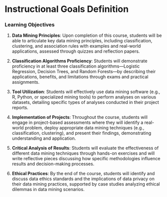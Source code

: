 Instructional Goals Definition
==============================

### Learning Objectives

1. **Data Mining Principles**: Upon completion of this course, students will be able to articulate key data mining principles, including classification, clustering, and association rules with examples and real-world applications, assessed through quizzes and reflection papers.

2. **Classification Algorithms Proficiency**: Students will demonstrate proficiency in at least three classification algorithms—Logistic Regression, Decision Trees, and Random Forests—by describing their applications, benefits, and limitations through exams and practical assignments.

3. **Tool Utilization**: Students will effectively use data mining software (e.g., R, Python, or specialized mining tools) to perform analyses on various datasets, detailing specific types of analyses conducted in their project reports.

4. **Implementation of Projects**: Throughout the course, students will engage in project-based assessments where they will identify a real-world problem, deploy appropriate data mining techniques (e.g., classification, clustering), and present their findings, demonstrating understanding and application.

5. **Critical Analysis of Results**: Students will evaluate the effectiveness of different data mining techniques through hands-on exercises and will write reflective pieces discussing how specific methodologies influence results and decision-making processes.

6. **Ethical Practices**: By the end of the course, students will identify and discuss data ethics standards and the implications of data privacy on their data mining practices, supported by case studies analyzing ethical dilemmas in data mining scenarios.